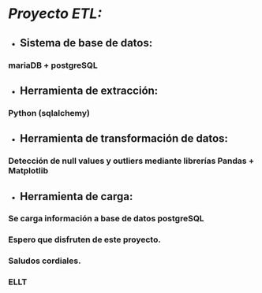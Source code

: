 # ***Proyecto ETL:***

- ## **Sistema de base de datos:** 
### mariaDB + postgreSQL

- ## **Herramienta de extracción:** 
### Python (sqlalchemy)

- ## **Herramienta de transformación de datos:** 
### Detección de null values y outliers mediante librerías Pandas + Matplotlib

- ## **Herramienta de carga:** 
### Se carga información a base de datos postgreSQL

### Espero que disfruten de este proyecto.

### Saludos cordiales.

### **ELLT**

